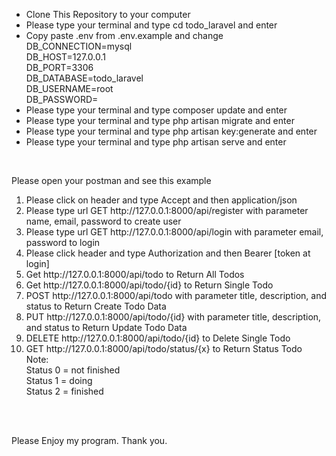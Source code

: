 <ul>
	<li>Clone This Repository to your computer</li>
	<li>Please type your terminal and type cd todo_laravel and enter</li>
	<li>Copy paste .env from .env.example and change<br>DB_CONNECTION=mysql<br>DB_HOST=127.0.0.1<br>DB_PORT=3306<br>DB_DATABASE=todo_laravel<br>DB_USERNAME=root<br>DB_PASSWORD=</li>
	<li>Please type your terminal and type composer update and enter</li>
	<li>Please type your terminal and type php artisan migrate and enter</li>
	<li>Please type your terminal and type php artisan key:generate and enter</li>
	<li>Please type your terminal and type php artisan serve and enter</li>
</ul><br>

<p>Please open your postman and see this example</p>
<ol>
	<li>Please click on header and type Accept and then application/json</li>
	<li>Please type url GET http://127.0.0.1:8000/api/register with parameter name, email, password to create user</li>
	<li>Please type url GET http://127.0.0.1:8000/api/login with parameter email, password to login</li>
	<li>Please click header and type Authorization and then Bearer [token at login]</li>
	<li>Get http://127.0.0.1:8000/api/todo to Return All Todos</li>
	<li>Get http://127.0.0.1:8000/api/todo/{id} to Return Single Todo</li>
	<li>POST http://127.0.0.1:8000/api/todo with parameter title, description, and status to Return Create Todo Data</li>
	<li>PUT http://127.0.0.1:8000/api/todo/{id} with parameter title, description, and status to Return Update Todo Data</li>
	<li>DELETE http://127.0.0.1:8000/api/todo/{id} to Delete Single Todo</li>
	<li>GET http://127.0.0.1:8000/api/todo/status/{x} to Return Status Todo<br>Note: <br>Status 0 = not finished <br>Status 1 = doing <br>Status 2 = finished </li>
</ol><br><br>

Please Enjoy my program. Thank you. <br>